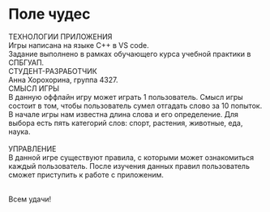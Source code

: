 # Поле чудес
ТЕХНОЛОГИИ ПРИЛОЖЕНИЯ<br>
Игры написана на языке С++ в VS code.<br>
Задание выполнено в рамках обучающего курса учебной практики в СПБГУАП.<br>
СТУДЕНТ-РАЗРАБОТЧИК<br>
Анна Хорохорина, группа 4327.<br>
СМЫСЛ ИГРЫ<br>
В данную оффлайн игру может играть 1 пользователь. Смысл игры состоит в том, чтобы пользователь сумел отгадать слово за 10 попыток. В начале игры нам известна длина слова и его определение. Для выбора есть пять категорий слов: спорт, растения, животные, еда, наука.<br>  
УПРАВЛЕНИЕ<br>
В данной игре существуют правила, с которыми может ознакомиться каждый пользователь.
После изучения данных правил пользователь сможет приступить к работе с приложеним.<br>
<br>

Всем удачи!
